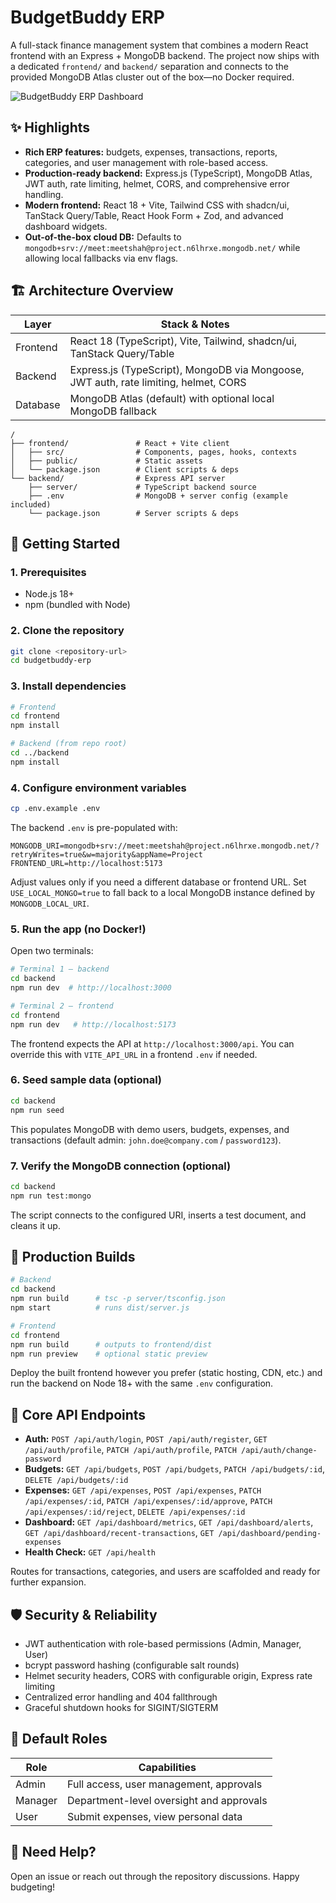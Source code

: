 # BudgetBuddy ERP

A full-stack finance management system that combines a modern React frontend with an Express + MongoDB backend. The project now ships with a dedicated `frontend/` and `backend/` separation and connects to the provided MongoDB Atlas cluster out of the box—no Docker required.

![BudgetBuddy ERP Dashboard](https://github.com/user-attachments/assets/c8d497fe-451a-4993-b64b-8d40f1978fde)

## ✨ Highlights
- **Rich ERP features:** budgets, expenses, transactions, reports, categories, and user management with role-based access.
- **Production-ready backend:** Express.js (TypeScript), MongoDB Atlas, JWT auth, rate limiting, helmet, CORS, and comprehensive error handling.
- **Modern frontend:** React 18 + Vite, Tailwind CSS with shadcn/ui, TanStack Query/Table, React Hook Form + Zod, and advanced dashboard widgets.
- **Out-of-the-box cloud DB:** Defaults to `mongodb+srv://meet:meetshah@project.n6lhrxe.mongodb.net/` while allowing local fallbacks via env flags.

## 🏗️ Architecture Overview
| Layer     | Stack & Notes |
|-----------|---------------|
| Frontend  | React 18 (TypeScript), Vite, Tailwind, shadcn/ui, TanStack Query/Table |
| Backend   | Express.js (TypeScript), MongoDB via Mongoose, JWT auth, rate limiting, helmet, CORS |
| Database  | MongoDB Atlas (default) with optional local MongoDB fallback |

```
/
├── frontend/               # React + Vite client
│   ├── src/                # Components, pages, hooks, contexts
│   ├── public/             # Static assets
│   └── package.json        # Client scripts & deps
└── backend/                # Express API server
    ├── server/             # TypeScript backend source
    ├── .env                # MongoDB + server config (example included)
    └── package.json        # Server scripts & deps
```

## 🚀 Getting Started
### 1. Prerequisites
- Node.js 18+
- npm (bundled with Node)

### 2. Clone the repository
```bash
git clone <repository-url>
cd budgetbuddy-erp
```

### 3. Install dependencies
```bash
# Frontend
cd frontend
npm install

# Backend (from repo root)
cd ../backend
npm install
```

### 4. Configure environment variables
```bash
cp .env.example .env
```
The backend `.env` is pre-populated with:
```
MONGODB_URI=mongodb+srv://meet:meetshah@project.n6lhrxe.mongodb.net/?retryWrites=true&w=majority&appName=Project
FRONTEND_URL=http://localhost:5173
```
Adjust values only if you need a different database or frontend URL. Set `USE_LOCAL_MONGO=true` to fall back to a local MongoDB instance defined by `MONGODB_LOCAL_URI`.

### 5. Run the app (no Docker!)
Open two terminals:

```bash
# Terminal 1 – backend
cd backend
npm run dev  # http://localhost:3000

# Terminal 2 – frontend
cd frontend
npm run dev   # http://localhost:5173
```
The frontend expects the API at `http://localhost:3000/api`. You can override this with `VITE_API_URL` in a frontend `.env` if needed.

### 6. Seed sample data (optional)
```bash
cd backend
npm run seed
```
This populates MongoDB with demo users, budgets, expenses, and transactions (default admin: `john.doe@company.com` / `password123`).

### 7. Verify the MongoDB connection (optional)
```bash
cd backend
npm run test:mongo
```
The script connects to the configured URI, inserts a test document, and cleans it up.

## 🔧 Production Builds
```bash
# Backend
cd backend
npm run build      # tsc -p server/tsconfig.json
npm start          # runs dist/server.js

# Frontend
cd frontend
npm run build      # outputs to frontend/dist
npm run preview    # optional static preview
```
Deploy the built frontend however you prefer (static hosting, CDN, etc.) and run the backend on Node 18+ with the same `.env` configuration.

## 📡 Core API Endpoints
- **Auth:** `POST /api/auth/login`, `POST /api/auth/register`, `GET /api/auth/profile`, `PATCH /api/auth/profile`, `PATCH /api/auth/change-password`
- **Budgets:** `GET /api/budgets`, `POST /api/budgets`, `PATCH /api/budgets/:id`, `DELETE /api/budgets/:id`
- **Expenses:** `GET /api/expenses`, `POST /api/expenses`, `PATCH /api/expenses/:id`, `PATCH /api/expenses/:id/approve`, `PATCH /api/expenses/:id/reject`, `DELETE /api/expenses/:id`
- **Dashboard:** `GET /api/dashboard/metrics`, `GET /api/dashboard/alerts`, `GET /api/dashboard/recent-transactions`, `GET /api/dashboard/pending-expenses`
- **Health Check:** `GET /api/health`

Routes for transactions, categories, and users are scaffolded and ready for further expansion.

## 🛡️ Security & Reliability
- JWT authentication with role-based permissions (Admin, Manager, User)
- bcrypt password hashing (configurable salt rounds)
- Helmet security headers, CORS with configurable origin, Express rate limiting
- Centralized error handling and 404 fallthrough
- Graceful shutdown hooks for SIGINT/SIGTERM

## 👥 Default Roles
| Role   | Capabilities |
|--------|--------------|
| Admin  | Full access, user management, approvals |
| Manager| Department-level oversight and approvals |
| User   | Submit expenses, view personal data |

## 🙌 Need Help?
Open an issue or reach out through the repository discussions. Happy budgeting!
